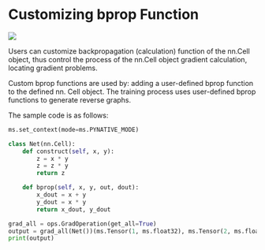 # Customizing **bprop** Function

<a href="https://gitee.com/mindspore/docs/blob/master/tutorials/experts/source_en/debug/custom_cell_reverse.md" target="_blank"><img src="https://mindspore-website.obs.cn-north-4.myhuaweicloud.com/website-images/master/resource/_static/logo_source_en.png"></a>

Users can customize backpropagation (calculation) function of the nn.Cell object, thus control the process of the nn.Cell object gradient calculation, locating gradient problems.

Custom bprop functions are used by: adding a user-defined bprop function to the defined nn. Cell object. The training process uses user-defined bprop functions to generate reverse graphs.

The sample code is as follows:

```python
ms.set_context(mode=ms.PYNATIVE_MODE)

class Net(nn.Cell):
    def construct(self, x, y):
        z = x * y
        z = z * y
        return z

    def bprop(self, x, y, out, dout):
        x_dout = x + y
        y_dout = x * y
        return x_dout, y_dout

grad_all = ops.GradOperation(get_all=True)
output = grad_all(Net())(ms.Tensor(1, ms.float32), ms.Tensor(2, ms.float32))
print(output)
```
